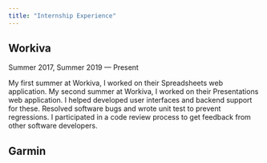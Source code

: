 ```yaml
---
title: "Internship Experience"
---
```


## Workiva

Summer 2017, Summer 2019 — Present

My first summer at Workiva, I worked on their Spreadsheets web application. My
second summer at Workiva, I worked on their Presentations web application. I
helped developed user interfaces and backend support for these. Resolved
software bugs and wrote unit test to prevent regressions. I participated in a
code review process to get feedback from other software developers.

## Garmin



